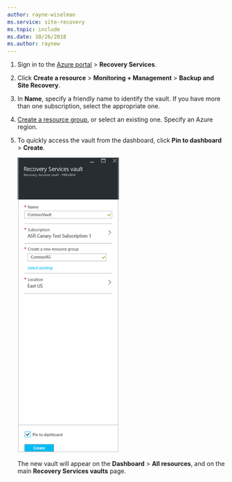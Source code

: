 ```yaml
---
author: rayne-wiselman
ms.service: site-recovery
ms.topic: include
ms.date: 10/26/2018
ms.author: raynew
---
```


1. Sign in to the [Azure portal](https://portal.azure.com) > **Recovery Services**.
2. Click **Create a resource** > **Monitoring + Management** > **Backup and Site Recovery**.
3. In **Name**, specify a friendly name to identify the vault. If you have more than one
   subscription, select the appropriate one.
4. [Create a resource group](../articles/azure-resource-manager/templates/deploy-portal.md),
   or select an existing one. Specify an Azure region. 
5. To quickly access the vault from the dashboard, click **Pin to dashboard** > **Create**.

   ![Screenshot of the Rescovery Services vault creation options.](./media/site-recovery-create-vault/new-vault-settings.png)

   The new vault will appear on the **Dashboard** > **All resources**, and on the main **Recovery Services vaults** page.
